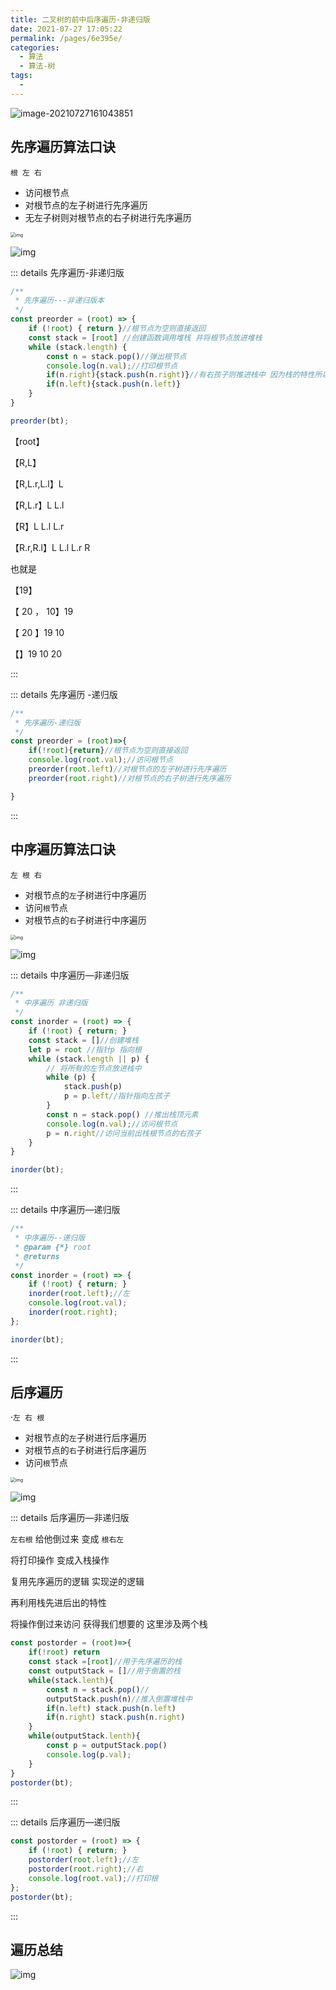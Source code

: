 ```yaml
---
title: 二叉树的前中后序遍历-非递归版
date: 2021-07-27 17:05:22
permalink: /pages/6e395e/
categories:
  - 算法
  - 算法-树
tags:
  - 
---
```

![image-20210727161043851](https://gitee.com/sheep101/typora-img-save/raw/master/img/20210727161043.png)

## 先序遍历算法口诀

`根 左 右`

- 访问根节点
- 对根节点的左子树进行先序遍历
- 无左子树则对根节点的右子树进行先序遍历

<img src="https://gitee.com/sheep101/typora-img-save/raw/master/img/20210727143448.webp" alt="img" style="zoom:50%;" />

![img](https://gitee.com/sheep101/typora-img-save/raw/master/img/20210727144707.png)

::: details 先序遍历-非递归版

```js
/**
 * 先序遍历---非递归版本
 */
const preorder = (root) => {
    if (!root) { return }//根节点为空则直接返回
    const stack = [root] //创建函数调用堆栈 并将根节点放进堆栈
    while (stack.length) {
        const n = stack.pop()//弹出根节点
        console.log(n.val);//打印根节点
        if(n.right){stack.push(n.right)}//有右孩子则推进栈中 因为栈的特性所以先推右
        if(n.left){stack.push(n.left)}
    }
}

preorder(bt);
```

【root】

【R,L】

【R,L.r,L.l】L

【R,L.r】L L.l

【R】L L.l L.r

【R.r,R.l】L L.l L.r R

也就是

【19】

【 20 ， 10】19

【 20 】19 10

【】19 10 20 

<!-- ![先序遍历图解](https://gitee.com/sheep101/typora-img-save/raw/master/img/20210727145258.gif) -->

<!-- ![img](https://gitee.com/sheep101/typora-img-save/raw/master/img/20210727145258.gif) -->

:::

::: details 先序遍历 -递归版

```js
/**
 * 先序遍历-递归版
 */
const preorder = (root)=>{
    if(!root){return}//根节点为空则直接返回
    console.log(root.val);//访问根节点
    preorder(root.left)//对根节点的左子树进行先序遍历
    preorder(root.right)//对根节点的右子树进行先序遍历

}
```

:::





## 中序遍历算法口诀

` 左 根 右 `

- 对根节点的`左`子树进行中序遍历
- 访问`根`节点
- 对根节点的`右`子树进行中序遍历

<img src="https://gitee.com/sheep101/typora-img-save/raw/master/img/20210727143813.webp" alt="img" style="zoom:50%;" />

![img](https://gitee.com/sheep101/typora-img-save/raw/master/img/20210727144654.png)



:::  details  中序遍历—非递归版

```js
/**
 * 中序遍历 非递归版
 */
const inorder = (root) => {
    if (!root) { return; }
    const stack = []//创建堆栈
    let p = root //指针p 指向根
    while (stack.length || p) {
        // 将所有的左节点放进栈中
        while (p) {
            stack.push(p)
            p = p.left//指针指向左孩子
        }
        const n = stack.pop() //推出栈顶元素
        console.log(n.val);//访问根节点
        p = n.right//访问当前出栈根节点的右孩子
    }
}

inorder(bt);
```



:::

:::  details  中序遍历—递归版

```js
/**
 * 中序遍历--递归版
 * @param {*} root 
 * @returns 
 */
const inorder = (root) => {
    if (!root) { return; }
    inorder(root.left);//左
    console.log(root.val);
    inorder(root.right);
};

inorder(bt);
```

<!-- ![img](https://gitee.com/sheep101/typora-img-save/raw/master/img/20210727150618.gif) -->

:::



## 后序遍历

·`左 右 根`

- 对根节点的`左`子树进行后序遍历
- 对根节点的`右`子树进行后序遍历
- 访问`根`节点

<img src="https://gitee.com/sheep101/typora-img-save/raw/master/img/20210727143406.webp" alt="img" style="zoom:50%;" />

![img](https://gitee.com/sheep101/typora-img-save/raw/master/img/20210727144639.png)



::: details 后序遍历—非递归版

`左右根` 给他倒过来 变成 `根右左`

将打印操作 变成入栈操作

复用先序遍历的逻辑 实现逆的逻辑

再利用栈先进后出的特性

将操作倒过来访问 获得我们想要的 这里涉及两个栈



```js
const postorder = (root)=>{
    if(!root) return 
    const stack =[root]//用于先序遍历的栈
    const outputStack = []//用于倒置的栈
    while(stack.lenth){
        const n = stack.pop()//
        outputStack.push(n)//推入倒置堆栈中
        if(n.left) stack.push(n.left)
        if(n.right) stack.push(n.right)
    }
    while(outputStack.lenth){
        const p = outputStack.pop()
        console.log(p.val);
    }
}
postorder(bt);

```

<!-- ![img](https://gitee.com/sheep101/typora-img-save/raw/master/img/20210727152858.gif) -->

:::



::: details 后序遍历—递归版

```js
const postorder = (root) => {
    if (!root) { return; }
    postorder(root.left);//左
    postorder(root.right);//右
    console.log(root.val);//打印根
};
postorder(bt);

```

:::

## 遍历总结

![img](https://gitee.com/sheep101/typora-img-save/raw/master/img/20210727144820.png)

